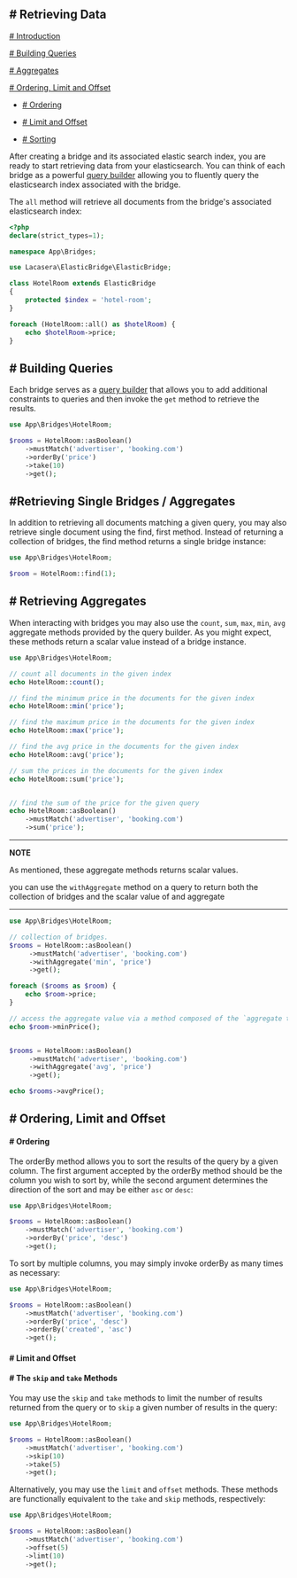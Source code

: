 ## # Retrieving Data
[# Introduction](#introduction)

[# Building Queries](#queries)

[# Aggregates](#aggregates)

[# Ordering, Limit and Offset](#ordering-sorting-limit-and-offset)
    
- [# Ordering](#ordering)

- [# Limit and Offset](#limit-and-offset)
    
- [# Sorting](#sorting) 


<a name="introduction"></a>
After creating a bridge and its associated elastic search index, you are ready to start retrieving data from your elasticsearch. 
You can think of each bridge as a powerful [query builder](builder.md) allowing you to fluently query the elasticsearch index associated with the bridge. 

The `all` method will retrieve all documents from the bridge's associated elasticsearch index:
```php
<?php
declare(strict_types=1);

namespace App\Bridges;

use Lacasera\ElasticBridge\ElasticBridge;

class HotelRoom extends ElasticBridge 
{
    protected $index = 'hotel-room';   
}

foreach (HotelRoom::all() as $hotelRoom) {
    echo $hotelRoom->price;
}
```

<a name="queries"></a>
## # Building Queries

Each bridge serves as a [query builder](builder.md) that allows you to add additional constraints to queries and then invoke the `get` method to retrieve the results. 

```php
use App\Bridges\HotelRoom;

$rooms = HotelRoom::asBoolean()
    ->mustMatch('advertiser', 'booking.com')
    ->orderBy('price')
    ->take(10)
    ->get();
```

<a name="aggregates"></a>
## #Retrieving Single Bridges / Aggregates

In addition to retrieving all documents matching a given query, you may also retrieve single document using the find, first method. Instead of returning a collection of bridges, the find method returns a single bridge instance:

```php
use App\Bridges\HotelRoom;

$room = HotelRoom::find(1);
```

## # Retrieving Aggregates
When interacting with bridges you may also use the `count`, `sum`, `max`, `min`, `avg` aggregate methods provided by the query builder. As you might expect, these methods return a scalar value instead of a bridge instance.

```php
use App\Bridges\HotelRoom;

// count all documents in the given index
echo HotelRoom::count(); 

// find the minimum price in the documents for the given index
echo HotelRoom::min('price'); 

// find the maximum price in the documents for the given index
echo HotelRoom::max('price'); 

// find the avg price in the documents for the given index
echo HotelRoom::avg('price'); 

// sum the prices in the documents for the given index
echo HotelRoom::sum('price'); 


// find the sum of the price for the given query
echo HotelRoom::asBoolean()
    ->mustMatch('advertiser', 'booking.com') 
    ->sum('price');
```

---
**NOTE**

As mentioned, these aggregate methods returns scalar values. 

you can use the `withAggregate` method on a query to return both the collection of bridges and the scalar value of and aggregate

---


```php
use App\Bridges\HotelRoom;

// collection of bridges.
$rooms = HotelRoom::asBoolean()
     ->mustMatch('advertiser', 'booking.com') 
     ->withAggregate('min', 'price')
     ->get();

foreach ($rooms as $room) {
    echo $room->price;
}

// access the aggregate value via a method composed of the `aggregate type` and the `field name` as a `camel case`.
echo $room->minPrice();


$rooms = HotelRoom::asBoolean()
     ->mustMatch('advertiser', 'booking.com') 
     ->withAggregate('avg', 'price')
     ->get();

echo $rooms->avgPrice();
```

## # Ordering, Limit and Offset
<a name="ordering-sorting-limit-and-offset"></a>

<a name="ordering"></a>
#### # Ordering
The orderBy method allows you to sort the results of the query by a given column. The first argument accepted by the orderBy method should be the column you wish to sort by, while the second argument determines the direction of the sort and may be either `asc` or `desc`:

```php
use App\Bridges\HotelRoom;

$rooms = HotelRoom::asBoolean()
    ->mustMatch('advertiser', 'booking.com') 
    ->orderBy('price', 'desc')
    ->get();
```

To sort by multiple columns, you may simply invoke orderBy as many times as necessary:

```php
use App\Bridges\HotelRoom;

$rooms = HotelRoom::asBoolean()
    ->mustMatch('advertiser', 'booking.com') 
    ->orderBy('price', 'desc')
    ->orderBy('created', 'asc')
    ->get();
```

<a name="limit-and-offset"></a>
#### # Limit and Offset

#### # The `skip` and `take` Methods
You may use the `skip` and `take` methods to limit the number of results returned from the query or to `skip` a given number of results in the query:

```php
use App\Bridges\HotelRoom;

$rooms = HotelRoom::asBoolean()
    ->mustMatch('advertiser', 'booking.com')
    ->skip(10)
    ->take(5)
    ->get();
```

Alternatively, you may use the `limit` and `offset` methods. These methods are functionally equivalent to the `take` and `skip` methods, respectively:

```php
use App\Bridges\HotelRoom;

$rooms = HotelRoom::asBoolean()
    ->mustMatch('advertiser', 'booking.com')
    ->offset(5)
    ->limt(10)
    ->get();
```
